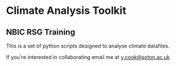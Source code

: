 # Climate Analysis Toolkit
## NBIC RSG Training
This is a set of python scripts designed to analyse climate datafiles.

If you're interested in collaborating email me at y.cook@soton.ac.uk

